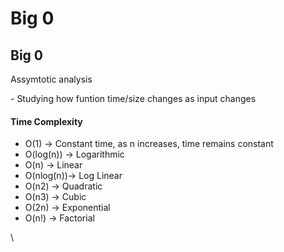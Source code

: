 # Big 0

## Big 0

Assymtotic analysis

 \- Studying how funtion time/size changes as input changes

#### Time Complexity

- O(1) -> Constant time, as n increases, time remains constant
- O(log(n)) -> Logarithmic
- O(n) -> Linear
- O(nlog(n))-> Log Linear
- O(n2) -> Quadratic
- O(n3) -> Cubic
- O(2n) -> Exponential
- O(n!) -> Factorial

\
